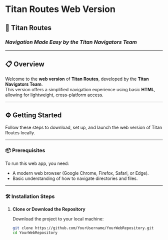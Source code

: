 # **Titan Routes Web Version**  

## 🚀 **Titan Routes**  
### *Navigation Made Easy by the Titan Navigators Team*  


---

## 📋 **Overview**

Welcome to the **web version** of **Titan Routes**, developed by the **Titan Navigators Team**.  
This version offers a simplified navigation experience using basic **HTML**, allowing for lightweight, cross-platform access.

---

## ⚙️ **Getting Started**

Follow these steps to download, set up, and launch the web version of Titan Routes locally.

---

### 📦 **Prerequisites**

To run this web app, you need:

- A modern web browser (Google Chrome, Firefox, Safari, or Edge).
- Basic understanding of how to navigate directories and files.

---

### 🛠️ **Installation Steps**

1. **Clone or Download the Repository**  

   Download the project to your local machine:

   ```bash
   git clone https://github.com/YourUsername/YourWebRepository.git
   cd YourWebRepository
